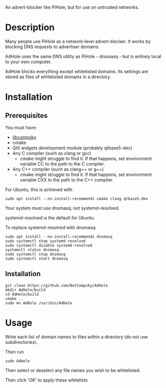An advert-blocker like PiHole, but for use on untrusted networks.

# Description

Many people use PiHole as a network-level advert-blocker. It works by blocking DNS requests to advertiser domains.

AdHole uses the same DNS utility as PiHole - dnsmasq - but is entirely local to your own computer.

AdHole blocks everything except whitelisted domains. Its settings are stored as files of whitelisted domains in a directory.

# Installation

## Prerequisites

You must have:

* [libcompsky](https://github.com/NotCompsky/libcompsky)
* cmake
* Qt5 widgets development module (probably qtbase5-dev)
* Any C compiler (such as clang or gcc)
  * cmake might struggle to find it. If that happens, set environment variable CC to the path to the C compiler.
* Any C++ compiler (such as clang++ or g++)
  * cmake might struggle to find it. If that happens, set environment variable CXX to the path to the C++ compiler.

For Ubuntu, this is achieved with

    sudo apt install --no-install-recommends cmake clang qtbase5-dev

Your system must use dnsmasq, not systemd-resolved.

systemd-resolved is the default for Ubuntu.

To replace systemd-resolved with dnsmasq:

    sudo apt install --no-install-recommends dnsmasq
    sudo systemctl stop systemd-resolved
    sudo systemctl disable systemd-resolved
    systemctl status dnsmasq
    sudo systemctl stop dnsmasq
    sudo systemctl start dnsmasq

## Installation

    git clone https://github.com/NotCompsky/AdHole
    mkdir AdHole/build
    cd AdHole/build
    cmake ..
    sudo mv AdHole /usr/bin/AdHole

# Usage

Write each list of domain names to files within a directory (do not use subdirectories).

Then run

    sudo AdHole

Then select or deselect any file names you wish to be whitelisted.

Then click 'OK' to apply these whitelists.
